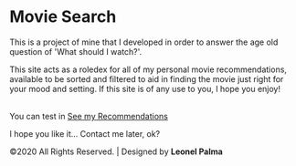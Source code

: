# Movie Search
<p>This is a project of mine that I developed in order to answer the age old question of 'What should I watch?'.</p>
<p>This site acts as a roledex for all of my personal movie recommendations, available to be sorted and filtered to aid in finding the movie just right for your mood and setting. If this site is of any use to you, I hope you enjoy!</p>

<br>
You can test in
<a href="https://leonelpalma.github.io/Movie_Search/" target="_blank">See my Recommendations</a>

I hope you like it... Contact me later, ok?

©2020 All Rights Reserved. | Designed by <b>Leonel Palma</b>
